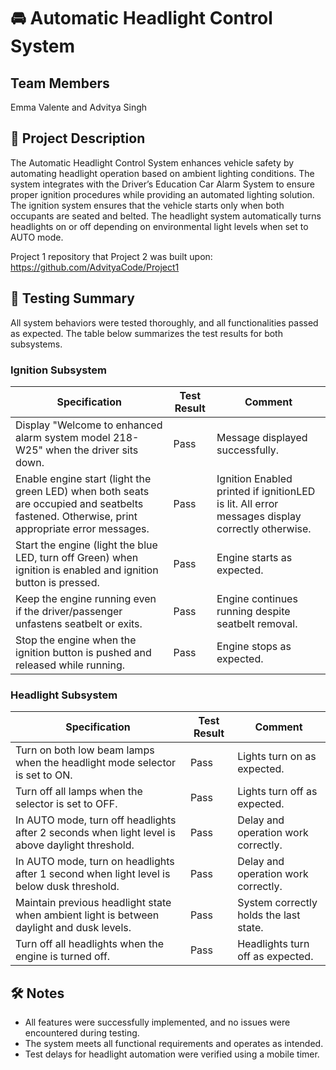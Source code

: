 # 🚘 Automatic Headlight Control System

## Team Members
Emma Valente and Advitya Singh

## 🔦 Project Description
The Automatic Headlight Control System enhances vehicle safety by automating headlight operation based on ambient lighting conditions. 
The system integrates with the Driver’s Education Car Alarm System to ensure proper ignition procedures while providing an automated lighting solution. 
The ignition system ensures that the vehicle starts only when both occupants are seated and belted. 
The headlight system automatically turns headlights on or off depending on environmental light levels when set to AUTO mode.

Project 1 repository that Project 2 was built upon: https://github.com/AdvityaCode/Project1

## 📝 Testing Summary
All system behaviors were tested thoroughly, and all functionalities passed as expected. The table below summarizes the test results for both subsystems.

### Ignition Subsystem
| Specification | Test Result | Comment |
|--------------|------------|---------|
| Display "Welcome to enhanced alarm system model 218-W25" when the driver sits down. | Pass | Message displayed successfully. |
| Enable engine start (light the green LED) when both seats are occupied and seatbelts fastened. Otherwise, print appropriate error messages. | Pass | Ignition Enabled printed if ignitionLED is lit. All error messages display correctly otherwise. |
| Start the engine (light the blue LED, turn off Green) when ignition is enabled and ignition button is pressed. | Pass | Engine starts as expected. |
| Keep the engine running even if the driver/passenger unfastens seatbelt or exits. | Pass | Engine continues running despite seatbelt removal. |
| Stop the engine when the ignition button is pushed and released while running. | Pass | Engine stops as expected. |

### Headlight Subsystem
| Specification | Test Result | Comment |
|--------------|------------|---------|
| Turn on both low beam lamps when the headlight mode selector is set to ON. | Pass | Lights turn on as expected. |
| Turn off all lamps when the selector is set to OFF. | Pass | Lights turn off as expected. |
| In AUTO mode, turn off headlights after 2 seconds when light level is above daylight threshold. | Pass | Delay and operation work correctly. |
| In AUTO mode, turn on headlights after 1 second when light level is below dusk threshold. | Pass | Delay and operation work correctly. |
| Maintain previous headlight state when ambient light is between daylight and dusk levels. | Pass | System correctly holds the last state. |
| Turn off all headlights when the engine is turned off. | Pass | Headlights turn off as expected. |

## 🛠️ Notes
- All features were successfully implemented, and no issues were encountered during testing.
- The system meets all functional requirements and operates as intended.
- Test delays for headlight automation were verified using a mobile timer.

